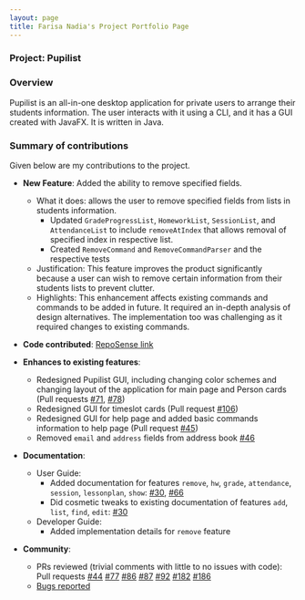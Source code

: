 ```yaml
---
layout: page
title: Farisa Nadia's Project Portfolio Page
---
```


### Project: Pupilist

### Overview
Pupilist is an all-in-one desktop application for private users to arrange their students information. The user interacts with it using a CLI, and it has a GUI created with JavaFX. It is written in Java.

### Summary of contributions
Given below are my contributions to the project.

* **New Feature**: Added the ability to remove specified fields.
  * What it does: allows the user to remove specified fields from lists in students information.
    * Updated `GradeProgressList`, `HomeworkList`, `SessionList`, and `AttendanceList` to include `removeAtIndex` that allows removal of specified index in respective list.
    * Created `RemoveCommand` and `RemoveCommandParser` and the respective tests
  * Justification: This feature improves the product significantly because a user can wish to remove certain information from their students lists to prevent clutter. 
  * Highlights: This enhancement affects existing commands and commands to be added in future. It required an in-depth analysis of design alternatives. The implementation too was challenging as it required changes to existing commands.
  
* **Code contributed**: [RepoSense link](https://nus-cs2103-ay2223s1.github.io/tp-dashboard/?search=farisanadia&breakdown=true)

* **Enhances to existing features**:
  * Redesigned Pupilist GUI, including changing color schemes and changing layout of the application for main page and Person cards (Pull requests [#71](https://github.com/AY2223S1-CS2103T-W09-4/tp/pull/71), [#78](https://github.com/AY2223S1-CS2103T-W09-4/tp/pull/78))
  * Redesigned GUI for timeslot cards (Pull request [#106](https://github.com/AY2223S1-CS2103T-W09-4/tp/pull/106))
  * Redesigned GUI for help page and added basic commands information to help page (Pull request [#45](https://github.com/AY2223S1-CS2103T-W09-4/tp/pull/45))
  * Removed `email` and `address` fields from address book [#46](https://github.com/AY2223S1-CS2103T-W09-4/tp/pull/46)

* **Documentation**:
  * User Guide:
    * Added documentation for features `remove`, `hw`, `grade`, `attendance`, `session`, `lessonplan`, `show`: [#30](https://github.com/AY2223S1-CS2103T-W09-4/tp/pull/30), [#66](https://github.com/AY2223S1-CS2103T-W09-4/tp/pull/66)
    * Did cosmetic tweaks to existing documentation of features `add`, `list`, `find`, `edit`: [#30](https://github.com/AY2223S1-CS2103T-W09-4/tp/pull/30)
  * Developer Guide:
    * Added implementation details for `remove` feature
    
* **Community**:
  * PRs reviewed (trivial comments with little to no issues with code): Pull requests [#44](https://github.com/AY2223S1-CS2103T-W09-4/tp/pull/44) [#77](https://github.com/AY2223S1-CS2103T-W09-4/tp/pull/77) [#86](https://github.com/AY2223S1-CS2103T-W09-4/tp/pull/86) [#87](https://github.com/AY2223S1-CS2103T-W09-4/tp/pull/87) [#92](https://github.com/AY2223S1-CS2103T-W09-4/tp/pull/92) [#182](https://github.com/AY2223S1-CS2103T-W09-4/tp/pull/182) [#186](https://github.com/AY2223S1-CS2103T-W09-4/tp/pull/186)
  * [Bugs reported](https://github.com/farisanadia/ped)
